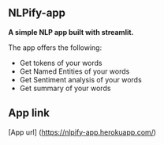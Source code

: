 ## NLPify-app

**A simple NLP app built with streamlit.**

The app offers the following:

  - Get tokens of your words
  - Get Named Entities of your words
  - Get Sentiment analysis of your words
  - Get summary of your words

## App link
[App url] (https://nlpify-app.herokuapp.com/)
